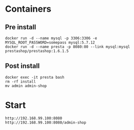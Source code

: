 # Containers

## Pre install

```
docker run -d --name mysql -p 3306:3306 -e MYSQL_ROOT_PASSWORD=somepass mysql:5.7.12
docker run -d --name presta -p 8080:80 --link mysql:mysql prestashop/prestashop:1.6.1.5
```

## Post install

```
docker exec -it presta bash
rm -rf install
mv admin admin-shop
```

# Start

```
http://192.168.99.100:8080
http://192.168.99.100:8080/admin-shop
```
